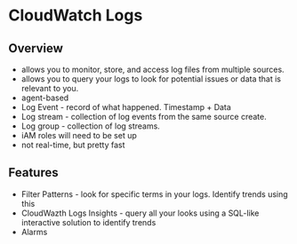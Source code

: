 # CloudWatch Logs

## Overview

- allows you to monitor, store, and access log files from multiple sources.
- allows you to query your logs to look for potential issues or data that is relevant to you.
- agent-based
- Log Event - record of what happened. Timestamp + Data
- Log stream - collection of log events from the same source create.
- Log group - collection of log streams. 
- iAM roles will need  to be set up 
- not real-time, but pretty fast

## Features

- Filter Patterns - look for specific terms in your logs. Identify trends using this
- CloudWazth Logs Insights - query all your looks using a SQL-like interactive solution to identify trends
- Alarms 